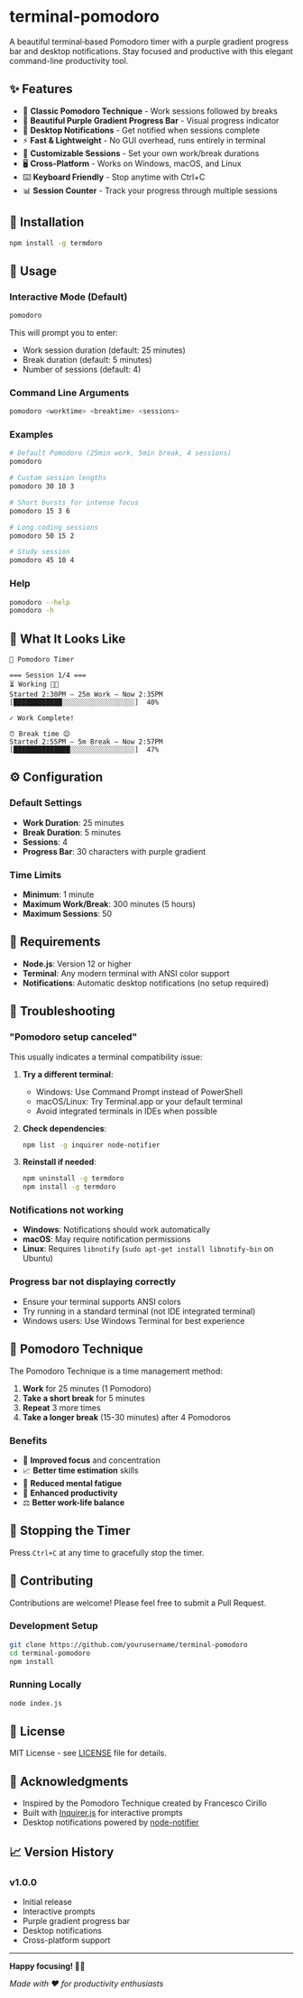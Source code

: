 # terminal-pomodoro

A beautiful terminal‐based Pomodoro timer with a purple gradient progress bar and desktop notifications. Stay focused and productive with this elegant command-line productivity tool.

## ✨ Features

- 🍅 **Classic Pomodoro Technique** - Work sessions followed by breaks
- 🌈 **Beautiful Purple Gradient Progress Bar** - Visual progress indicator
- 🔔 **Desktop Notifications** - Get notified when sessions complete
- ⚡ **Fast & Lightweight** - No GUI overhead, runs entirely in terminal
- 🎯 **Customizable Sessions** - Set your own work/break durations
- 🖥️ **Cross-Platform** - Works on Windows, macOS, and Linux
- ⌨️ **Keyboard Friendly** - Stop anytime with Ctrl+C
- 📊 **Session Counter** - Track your progress through multiple sessions

## 🚀 Installation

```bash
npm install -g termdoro
```

## 📖 Usage

### Interactive Mode (Default)
```bash
pomodoro
```
This will prompt you to enter:
- Work session duration (default: 25 minutes)
- Break duration (default: 5 minutes)  
- Number of sessions (default: 4)

### Command Line Arguments
```bash
pomodoro <worktime> <breaktime> <sessions>
```

### Examples

```bash
# Default Pomodoro (25min work, 5min break, 4 sessions)
pomodoro

# Custom session lengths
pomodoro 30 10 3

# Short bursts for intense focus
pomodoro 15 3 6

# Long coding sessions
pomodoro 50 15 2

# Study session
pomodoro 45 10 4
```

### Help
```bash
pomodoro --help
pomodoro -h
```

## 🎨 What It Looks Like

```
🍅 Pomodoro Timer

=== Session 1/4 ===
⏳ Working 👨‍💻
Started 2:30PM — 25m Work — Now 2:35PM
[████████████░░░░░░░░░░░░░░░░░░]  40%

✓ Work Complete!

⏰ Break time 😌
Started 2:55PM — 5m Break — Now 2:57PM
[██████████████░░░░░░░░░░░░░░░░]  47%
```

## ⚙️ Configuration

### Default Settings
- **Work Duration**: 25 minutes
- **Break Duration**: 5 minutes
- **Sessions**: 4
- **Progress Bar**: 30 characters with purple gradient

### Time Limits
- **Minimum**: 1 minute
- **Maximum Work/Break**: 300 minutes (5 hours)
- **Maximum Sessions**: 50

## 🔧 Requirements

- **Node.js**: Version 12 or higher
- **Terminal**: Any modern terminal with ANSI color support
- **Notifications**: Automatic desktop notifications (no setup required)

## 🐛 Troubleshooting

### "Pomodoro setup canceled"
This usually indicates a terminal compatibility issue:

1. **Try a different terminal**:
   - Windows: Use Command Prompt instead of PowerShell
   - macOS/Linux: Try Terminal.app or your default terminal
   - Avoid integrated terminals in IDEs when possible

2. **Check dependencies**:
   ```bash
   npm list -g inquirer node-notifier
   ```

3. **Reinstall if needed**:
   ```bash
   npm uninstall -g termdoro
   npm install -g termdoro
   ```

### Notifications not working
- **Windows**: Notifications should work automatically
- **macOS**: May require notification permissions
- **Linux**: Requires `libnotify` (`sudo apt-get install libnotify-bin` on Ubuntu)

### Progress bar not displaying correctly
- Ensure your terminal supports ANSI colors
- Try running in a standard terminal (not IDE integrated terminal)
- Windows users: Use Windows Terminal for best experience

## 🎯 Pomodoro Technique

The Pomodoro Technique is a time management method:

1. **Work** for 25 minutes (1 Pomodoro)
2. **Take a short break** for 5 minutes
3. **Repeat** 3 more times
4. **Take a longer break** (15-30 minutes) after 4 Pomodoros

### Benefits
- 🧠 **Improved focus** and concentration
- 📈 **Better time estimation** skills
- 💪 **Reduced mental fatigue**
- 🎯 **Enhanced productivity**
- ⚖️ **Better work-life balance**

## 🚫 Stopping the Timer

Press `Ctrl+C` at any time to gracefully stop the timer.

## 🤝 Contributing

Contributions are welcome! Please feel free to submit a Pull Request.

### Development Setup
```bash
git clone https://github.com/yourusername/terminal-pomodoro
cd terminal-pomodoro
npm install
```

### Running Locally
```bash
node index.js
```

## 📝 License

MIT License - see [LICENSE](LICENSE) file for details.

## 🙏 Acknowledgments

- Inspired by the Pomodoro Technique created by Francesco Cirillo
- Built with [Inquirer.js](https://github.com/SBoudrias/Inquirer.js) for interactive prompts
- Desktop notifications powered by [node-notifier](https://github.com/mikaelbr/node-notifier)

## 📈 Version History

### v1.0.0
- Initial release
- Interactive prompts
- Purple gradient progress bar
- Desktop notifications
- Cross-platform support

---

**Happy focusing! 🍅✨**

*Made with ❤️ for productivity enthusiasts*